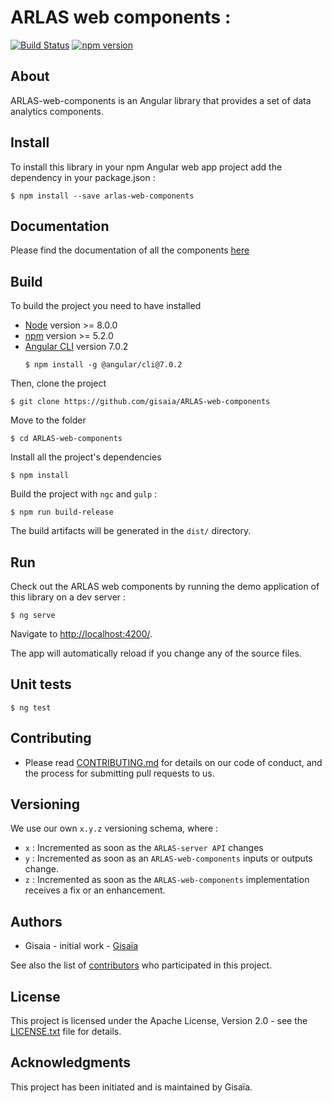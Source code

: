# ARLAS web components :

[![Build Status](https://travis-ci.org/gisaia/ARLAS-web-components.svg?branch=develop)](https://travis-ci.org/gisaia/ARLAS-web-components)
[![npm version](https://badge.fury.io/js/arlas-web-components.svg)](https://badge.fury.io/js/arlas-web-components)

## About

ARLAS-web-components is an Angular library that provides a set of data analytics components.

## Install

To install this library in your npm Angular web app project add the dependency in your package.json :

```shell
$ npm install --save arlas-web-components
```

## Documentation

Please find the documentation of all the components [here](http://docs.arlas.io/arlas-tech/current/classes/_components_donut_donut_component_.donutcomponent/)

## Build

To build the project you need to have installed
- [Node](https://nodejs.org/en/) version >= 8.0.0 
- [npm](https://github.com/npm/npm) version >= 5.2.0
- [Angular CLI](https://github.com/angular/angular-cli) version 7.0.2
  ```
  $ npm install -g @angular/cli@7.0.2
  ```

Then, clone the project

```shell
$ git clone https://github.com/gisaia/ARLAS-web-components
```

Move to the folder

```shell
$ cd ARLAS-web-components
```

Install all the project's dependencies

```shell
$ npm install
```

Build the project with `ngc` and `gulp` :

```shell
$ npm run build-release
```

The build artifacts will be generated in the `dist/` directory. 


## Run 

Check out the ARLAS web components by running the demo application of this library on a dev server  :

```shell
$ ng serve 
```

Navigate to [http://localhost:4200/](http://localhost:4200/).

 The app will automatically reload if you change any of the source files.

## Unit tests

```shell
$ ng test
```

## Contributing

- Please read [CONTRIBUTING.md](CONTRIBUTING.md) for details on our code of conduct, and the process for submitting pull requests to us.

## Versioning

We use our own `x.y.z` versioning schema, where :

- `x` : Incremented as soon as the `ARLAS-server API` changes
- `y` : Incremented as soon as an `ARLAS-web-components` inputs or outputs change.
- `z` : Incremented as soon as the `ARLAS-web-components` implementation receives a fix or an enhancement.

## Authors

- Gisaia - initial work - [Gisaïa](https://gisaia.com/) 

See also the list of [contributors](https://github.com/gisaia/ARLAS-web-components/graphs/contributors) who participated in this project.

## License

This project is licensed under the Apache License, Version 2.0 - see the [LICENSE.txt](https://github.com/gisaia/ARLAS-web-components/blob/develop/LICENSE.txt) file for details.

## Acknowledgments

This project has been initiated and is maintained by Gisaïa.
